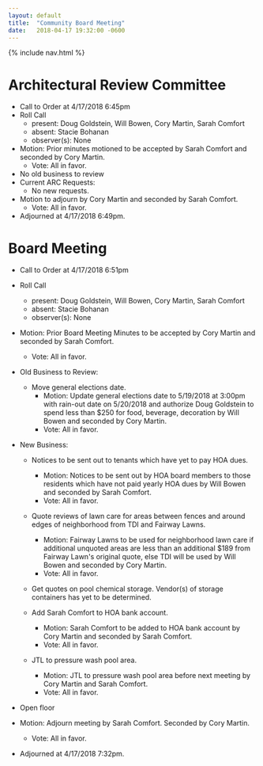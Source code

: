 ```yaml
---
layout: default
title:  "Community Board Meeting"
date:   2018-04-17 19:32:00 -0600
---
```


{% include nav.html %}

# Architectural Review Committee

- Call to Order at 4/17/2018 6:45pm
- Roll Call
    - present: Doug Goldstein, Will Bowen, Cory Martin, Sarah Comfort
    - absent: Stacie Bohanan
    - observer(s): None
- Motion: Prior minutes motioned to be accepted by Sarah Comfort and seconded by Cory Martin.
  - Vote: All in favor.
- No old business to review
- Current ARC Requests:
  - No new requests.
- Motion to adjourn by Cory Martin and seconded by Sarah Comfort.
  - Vote: All in favor.
- Adjourned at 4/17/2018 6:49pm.

# Board Meeting

- Call to Order at 4/17/2018 6:51pm
- Roll Call
    - present: Doug Goldstein, Will Bowen, Cory Martin, Sarah Comfort
    - absent: Stacie Bohanan
    - observer(s): None
- Motion: Prior Board Meeting Minutes to be accepted by Cory Martin and seconded by Sarah Comfort.
  - Vote: All in favor.

- Old Business to Review:
  - Move general elections date.
    - Motion: Update general elections date to 5/19/2018 at 3:00pm with rain-out date on 5/20/2018 and authorize Doug Goldstein
    to spend less than $250 for food, beverage, decoration by Will Bowen and seconded by Cory Martin.
    - Vote: All in favor.

- New Business:

  - Notices to be sent out to tenants which have yet to pay HOA dues.
    - Motion: Notices to be sent out by HOA board members to those residents which have not paid yearly HOA dues by Will Bowen
    and seconded by Sarah Comfort.
    - Vote: All in favor.

  - Quote reviews of lawn care for areas between fences and around edges of neighborhood from TDI and Fairway Lawns.
    - Motion: Fairway Lawns to be used for neighborhood lawn care if additional unquoted areas are less than an additional $189
    from Fairway Lawn's original quote, else TDI will be used by Will Bowen and seconded by Cory Martin.
    - Vote: All in favor.

  - Get quotes on pool chemical storage. Vendor(s) of storage containers has yet to be determined.

  - Add Sarah Comfort to HOA bank account.
    - Motion: Sarah Comfort to be added to HOA bank account by Cory Martin and seconded by Sarah Comfort.
    - Vote: All in favor.

  - JTL to pressure wash pool area.
    - Motion: JTL to pressure wash pool area before next meeting by Cory Martin and Sarah Comfort.
    - Vote: All in favor.

- Open floor
- Motion: Adjourn meeting by Sarah Comfort. Seconded by Cory Martin. 
  - Vote: All in favor.
- Adjourned at 4/17/2018 7:32pm.
